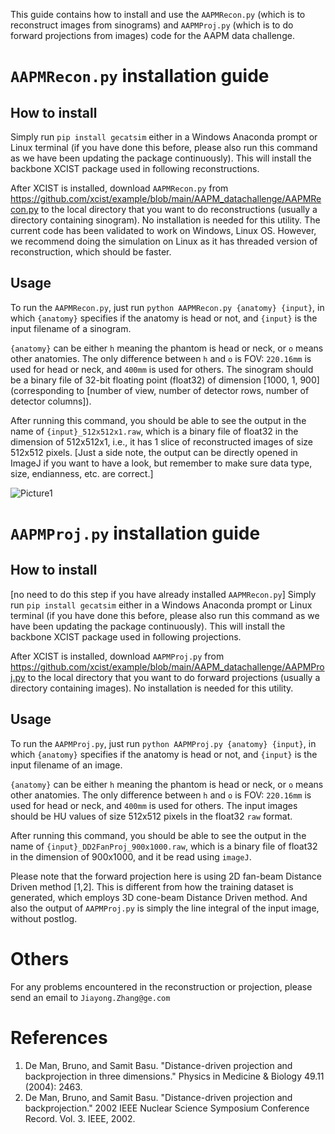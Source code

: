 This guide contains how to install and use the `AAPMRecon.py` (which is to reconstruct images from sinograms) and `AAPMProj.py` (which is to do forward projections from images) code for the AAPM data challenge.

# `AAPMRecon.py` installation guide

## How to install
Simply run `pip install gecatsim` either in a Windows Anaconda prompt or Linux terminal (if you have done this before, please also run this command as we have been updating the package continuously). This will install the backbone XCIST package used in following reconstructions.

After XCIST is installed, download `AAPMRecon.py` from https://github.com/xcist/example/blob/main/AAPM_datachallenge/AAPMRecon.py to the local directory that you want to do reconstructions (usually a directory containing sinogram). No installation is needed for this utility.
The current code has been validated to work on Windows, Linux OS. However, we recommend doing the simulation on Linux as it has threaded version of reconstruction, which should be faster.

## Usage
To run the `AAPMRecon.py`, just run `python AAPMRecon.py {anatomy} {input}`, in which `{anatomy}` specifies if the anatomy is head or not, and `{input}` is the input filename of a sinogram.

`{anatomy}` can be either `h` meaning the phantom is head or neck, or `o` means other anatomies. The only difference between `h` and `o` is FOV: `220.16mm` is used for head or neck, and `400mm` is used for others. The sinogram should be a binary file of 32-bit floating point (float32) of dimension [1000, 1, 900] (corresponding to [number of view, number of detector rows, number of detector columns]).

After running this command, you should be able to see the output in the name of `{input}_512x512x1.raw`, which is a binary file of float32 in the dimension of 512x512x1, i.e., it has 1 slice of reconstructed images of size 512x512 pixels. [Just a side note, the output can be directly opened in ImageJ if you want to have a look, but remember to make sure data type, size, endianness, etc. are correct.]

 ![Picture1](https://github.com/xcist/example/assets/100655819/103e9dc5-3940-4cca-974f-a499923697c8)

 # `AAPMProj.py` installation guide

## How to install
[no need to do this step if you have already installed `AAPMRecon.py`] Simply run `pip install gecatsim` either in a Windows Anaconda prompt or Linux terminal (if you have done this before, please also run this command as we have been updating the package continuously). This will install the backbone XCIST package used in following projections.

After XCIST is installed, download `AAPMProj.py` from https://github.com/xcist/example/blob/main/AAPM_datachallenge/AAPMProj.py to the local directory that you want to do forward projections (usually a directory containing images). No installation is needed for this utility.

## Usage
To run the `AAPMProj.py`, just run `python AAPMProj.py {anatomy} {input}`, in which `{anatomy}` specifies if the anatomy is head or not, and `{input}` is the input filename of an image.

`{anatomy}` can be either `h` meaning the phantom is head or neck, or `o` means other anatomies. The only difference between `h` and `o` is FOV: `220.16mm` is used for head or neck, and `400mm` is used for others. The input images should be HU values of size 512x512 pixels in the float32 `raw` format.

After running this command, you should be able to see the output in the name of `{input}_DD2FanProj_900x1000.raw`, which is a binary file of float32 in the dimension of 900x1000, and it be read using `imageJ`.

Please note that the forward projection here is using 2D fan-beam Distance Driven method [1,2]. This is different from how the training dataset is generated, which employs 3D cone-beam Distance Driven method. And also the output of `AAPMProj.py` is simply the line integral of the input image, without postlog.

# Others
For any problems encountered in the reconstruction or projection, please send an email to `Jiayong.Zhang@ge.com`

# References
1. De Man, Bruno, and Samit Basu. "Distance-driven projection and backprojection in three dimensions." Physics in Medicine & Biology 49.11 (2004): 2463.
2. De Man, Bruno, and Samit Basu. "Distance-driven projection and backprojection." 2002 IEEE Nuclear Science Symposium Conference Record. Vol. 3. IEEE, 2002.
